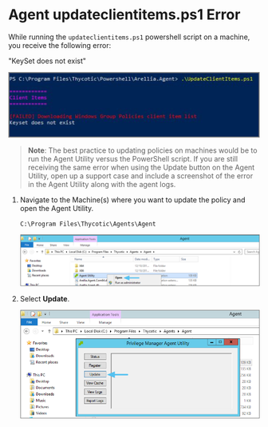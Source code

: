 [title]: # (Agent ps1 Error)
[tags]: # (agents)
[priority]: # (2)
# Agent updateclientitems.ps1 Error

While running the `updateclientitems.ps1` powershell script on a machine, you receive the following error:

"KeySet does not exist"

![Running updateclientitems.ps1 error](images/agents/ps1-update-error.png)

>**Note**:
>The best practice to updating policies on machines would be to run the Agent Utility versus the PowerShell script.
If you are still receiving the same error when using the Update button on the Agent Utility, open up a support case and include a screenshot of the error in the Agent Utility along with the agent logs.

1. Navigate to the Machine(s) where you want to update the policy and open the Agent Utility.

   ```
   C:\Program Files\Thycotic\Agents\Agent
   ```
   ![Running updateclientitems.ps1 error](images/agents/ps1-update-error-2.png)
1. Select __Update__.

   ![Running updateclientitems.ps1 error](images/agents/ps1-update-error-3.png)
